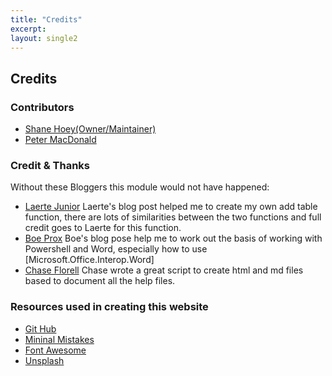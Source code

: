 ```yaml
---
title: "Credits"
excerpt: 
layout: single2
---
```


## Credits

### Contributors
 - [Shane Hoey(Owner/Maintainer)](https://shanehoey.com)
 - [Peter MacDonald](https://bitbucket.org/nodkane/)

### Credit & Thanks
Without these Bloggers this module would not have happened:
 - [Laerte Junior](https://www.simple-talk.com/sql/database-administration/automating-your-sql-server-best-practice-reports-the-document/) 
   Laerte's blog post helped me to create my own add table function, there are lots of similarities between the two functions and full credit goes to Laerte for this function. 
 - [Boe Prox](https://learn-powershell.net/2014/12/31/beginning-with-powershell-and-word/)
   Boe's blog pose help me to work out the basis of working with Powershell and Word, especially how to use [Microsoft.Office.Interop.Word] 
 - [Chase Florell](https://github.com/ChaseFlorell/psDoc/) 
   Chase wrote a great script to create html and md files based to document all the help files.

### Resources used in creating this website
- [Git Hub](http://guthub.com/)
- [Mininal Mistakes](https://mademistakes.com/work/minimal-mistakes-jekyll-theme/) 
- [Font Awesome](http://fontawesome.io/)
- [Unsplash](https://unsplash.com/)

